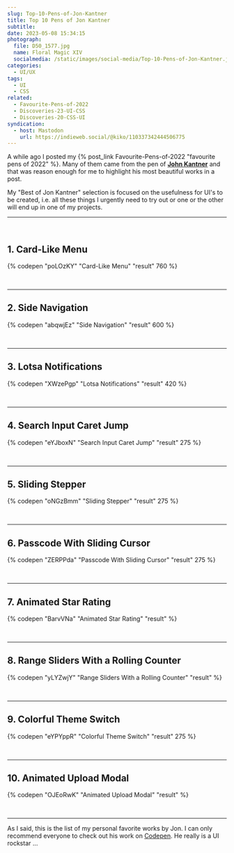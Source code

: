 ```yaml
---
slug: Top-10-Pens-of-Jon-Kantner
title: Top 10 Pens of Jon Kantner
subtitle:
date: 2023-05-08 15:34:15
photograph:
  file: D50_1577.jpg
  name: Floral Magic XIV
  socialmedia: /static/images/social-media/Top-10-Pens-of-Jon-Kantner.jpg
categories:
  - UI/UX
tags:
  - UI
  - CSS
related:
  - Favourite-Pens-of-2022
  - Discoveries-23-UI-CSS
  - Discoveries-20-CSS-UI
syndication:
  - host: Mastodon
    url: https://indieweb.social/@kiko/110337342444506775
---
```


A while ago I posted my {% post_link Favourite-Pens-of-2022 "favourite pens of 2022" %}. Many of them came from the pen of **[John Kantner](https://jonkantner.com/)** and that was reason enough for me to highlight his most beautiful works in a post.

My "Best of Jon Kantner" selection is focused on the usefulness for UI's to be created, i.e. all these things I urgently need to try out or one or the other will end up in one of my projects. 

<!-- more -->

<hr><br>

## 1. Card-Like Menu

{% codepen "poLOzKY" "Card-Like Menu" "result" 760 %}

<br><hr>

## 2. Side Navigation

{% codepen "abqwjEz" "Side Navigation" "result" 600  %}

<br><hr>

## 3. Lotsa Notifications

{% codepen "XWzePgp" "Lotsa Notifications" "result" 420 %}

<br><hr>

## 4. Search Input Caret Jump

{% codepen "eYJboxN" "Search Input Caret Jump" "result" 275 %}

<br><hr>

## 5. Sliding Stepper

{% codepen "oNGzBmm" "Sliding Stepper" "result" 275 %}

<br><hr>

## 6. Passcode With Sliding Cursor

{% codepen "ZERPPda" "Passcode With Sliding Cursor" "result" 275 %}

<br><hr>

## 7. Animated Star Rating

{% codepen "BarvVNa" "Animated Star Rating" "result" %}

<br><hr>

## 8. Range Sliders With a Rolling Counter

{% codepen "yLYZwjY" "Range Sliders With a Rolling Counter" "result" %}

<br><hr>

## 9. Colorful Theme Switch

{% codepen "eYPYppR" "Colorful Theme Switch" "result" 275 %}

<br><hr>

## 10. Animated Upload Modal

{% codepen "OJEoRwK" "Animated Upload Modal" "result" %}

<br><hr>

As I said, this is the list of my personal favorite works by Jon. I can only recommend everyone to check out his work on [Codepen](https://codepen.io/jkantner). He really is a UI rockstar ...